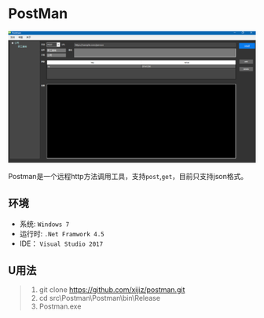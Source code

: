 # PostMan
<img src = "docs/images/sample1.png"/>

Postman是一个远程http方法调用工具，支持`post`,`get`，目前只支持json格式。

## 环境
- 系统: `Windows 7`
- 运行时: `.Net Framwork 4.5`
- IDE： `Visual Studio 2017`
## U用法
> 1) git clone https://github.com/xijiz/postman.git
> 2) cd src\Postman\Postman\bin\Release
> 3) Postman.exe